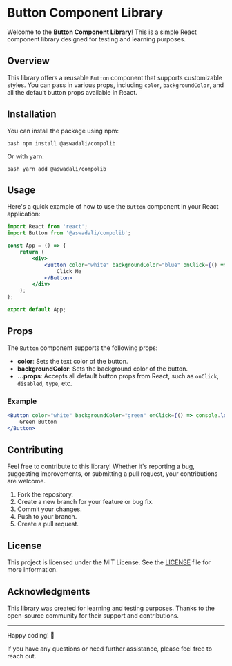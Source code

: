 # Button Component Library

Welcome to the **Button Component Library**! This is a simple React component library designed for testing and learning purposes.

## Overview

This library offers a reusable `Button` component that supports customizable styles. You can pass in various props, including `color`, `backgroundColor`, and all the default button props available in
React.

## Installation

You can install the package using npm:

```
bash npm install @aswadali/compolib
```

Or with yarn:

```
bash yarn add @aswadali/compolib
```

## Usage

Here's a quick example of how to use the `Button` component in your React application:

```jsx
import React from 'react';
import Button from '@aswadali/compolib';

const App = () => {
    return (
        <div>
            <Button color="white" backgroundColor="blue" onClick={() => alert('Button clicked!')}>
                Click Me
            </Button>
        </div>
    );
};

export default App;
```

## Props

The `Button` component supports the following props:

-   **color**: Sets the text color of the button.
-   **backgroundColor**: Sets the background color of the button.
-   **...props**: Accepts all default button props from React, such as `onClick`, `disabled`, `type`, etc.

### Example

```jsx
<Button color="white" backgroundColor="green" onClick={() => console.log('Green Button clicked!')}>
    Green Button
</Button>
```

## Contributing

Feel free to contribute to this library! Whether it's reporting a bug, suggesting improvements, or submitting a pull request, your contributions are welcome.

1. Fork the repository.
2. Create a new branch for your feature or bug fix.
3. Commit your changes.
4. Push to your branch.
5. Create a pull request.

## License

This project is licensed under the MIT License. See the [LICENSE](LICENSE) file for more information.

## Acknowledgments

This library was created for learning and testing purposes. Thanks to the open-source community for their support and contributions.

---

Happy coding! 🎉

If you have any questions or need further assistance, please feel free to reach out.
